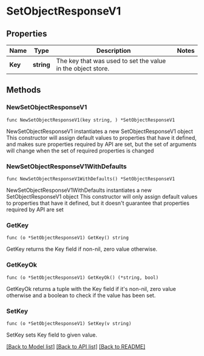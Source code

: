 # SetObjectResponseV1

## Properties

Name | Type | Description | Notes
------------ | ------------- | ------------- | -------------
**Key** | **string** | The key that was used to set the value in the object store. | 

## Methods

### NewSetObjectResponseV1

`func NewSetObjectResponseV1(key string, ) *SetObjectResponseV1`

NewSetObjectResponseV1 instantiates a new SetObjectResponseV1 object
This constructor will assign default values to properties that have it defined,
and makes sure properties required by API are set, but the set of arguments
will change when the set of required properties is changed

### NewSetObjectResponseV1WithDefaults

`func NewSetObjectResponseV1WithDefaults() *SetObjectResponseV1`

NewSetObjectResponseV1WithDefaults instantiates a new SetObjectResponseV1 object
This constructor will only assign default values to properties that have it defined,
but it doesn't guarantee that properties required by API are set

### GetKey

`func (o *SetObjectResponseV1) GetKey() string`

GetKey returns the Key field if non-nil, zero value otherwise.

### GetKeyOk

`func (o *SetObjectResponseV1) GetKeyOk() (*string, bool)`

GetKeyOk returns a tuple with the Key field if it's non-nil, zero value otherwise
and a boolean to check if the value has been set.

### SetKey

`func (o *SetObjectResponseV1) SetKey(v string)`

SetKey sets Key field to given value.



[[Back to Model list]](../README.md#documentation-for-models) [[Back to API list]](../README.md#documentation-for-api-endpoints) [[Back to README]](../README.md)


